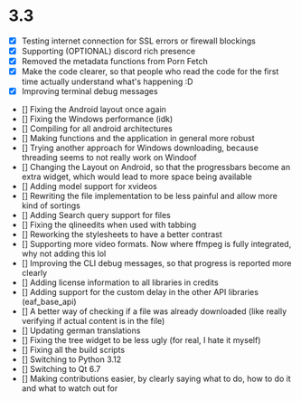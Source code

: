 # 3.3
- [x] Testing internet connection for SSL errors or firewall blockings
- [x] Supporting (OPTIONAL) discord rich presence
- [x] Removed the metadata functions from Porn Fetch
- [x] Make the code clearer, so that people who read the code for the first time actually understand what's happening :D
- [x] Improving terminal debug messages
- [] Fixing the Android layout once again
- [] Fixing the Windows performance (idk)
- [] Compiling for all android architectures
- [] Making functions and the application in general more robust
- [] Trying another approach for Windows downloading, because threading seems to not really work on Windoof
- [] Changing the Layout on Android, so that the progressbars become an extra widget, which would lead to more
  space being available
- [] Adding model support for xvideos
- [] Rewriting the file implementation to be less painful and allow more kind of sortings
- [] Adding Search query support for files
- [] Fixing the qlineedits when used with tabbing
- [] Reworking the stylesheets to have a better contrast
- [] Supporting more video formats. Now where ffmpeg is fully integrated, why not adding this lol
- [] Improving the CLI debug messages, so that progress is reported more clearly
- [] Adding license information to all libraries in credits
- [] Adding support for the custom delay in the other API libraries (eaf_base_api)
- [] A better way of checking if a file was already downloaded (like really verifying if actual content is in the file)
- [] Updating german translations
- [] Fixing the tree widget to be less ugly (for real, I hate it myself)
- [] Fixing all the build scripts
- [] Switching to Python 3.12
- [] Switching to Qt 6.7
- [] Making contributions easier, by clearly saying what to do, how to do it and what to watch out for